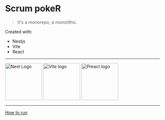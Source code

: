 # Scrum pokeR

> It's a monorepo, a monolithic.

Created with:
- Nestjs
- Vite
- React
---
<div>
    <img src="https://nestjs.com/img/logo-small.svg" width="120" alt="Nest Logo" />
    <img width="120" src="https://vitejs.dev/logo.svg" alt="Vite logo">
    <img width="120" src="https://raw.githubusercontent.com/facebook/react/main/fixtures/dom/public/react-logo.svg" alt="Preact logo">
</div>

---

[How to run](/docs/README.md)